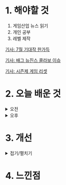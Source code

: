 
# 1. 해야할 것

1. 게임산업 뉴스 읽기 
2. 개인 공부  
3. 레벨 제작

[기사: 7월 기대작 한가득](https://www.gamemeca.com/view.php?gid=1750396)

[기사: 배그 뉴진스 콜라보 이슈](https://www.gameinsight.co.kr/news/articleView.html?idxno=32687)

[기사: 시즌제 게임 리셋](https://www.gameinsight.co.kr/news/articleView.html?idxno=32700)

# 2. 오늘 배운 것

<details>
<summary>오전</summary>

## 오늘의 뉴스
### 7월 기대작
![image](https://github.com/JM94Ent/TIL-WIL/assets/143363550/cec26661-0c78-4dcf-a593-19c196863416)
```
새로운 신작 게임들이 많이 나온다.
새로운 생각과 재미를 엿볼 수 있는 기회랄까
개인적으로는 호연과 젠레스 존제로가 가장 기대가 된다.
```

### 배그 뉴진스 콜라보 이슈
![image](https://github.com/JM94Ent/TIL-WIL/assets/143363550/5439616c-aee7-4d8f-bcf4-4ce1f475860b)
```
뉴진스 멤버를 플레이할 수 있지만
그 캐릭터가 입는 옷에 따라 이미지가 바뀔 수 있다는 것 때문에 골머리를 앓고 있다.
확실히 내가 가지고 있는 옷으로 캐릭터를 꾸밀 수 없다는 점이 아쉽고
이 때문에 이미지에 타격을 받을 수도 있는 아이돌 문제도 좌시할 수 없다.
차라리 이런 캐릭터 콜라보 보다는 춤과 옷같은 상품이 더 자유로울듯?
```

### 시즌제 게임 리셋
![image](https://github.com/JM94Ent/TIL-WIL/assets/143363550/ffde7603-9c10-4b3f-ab9f-02290064a410)
```
로스트아크는 시즌2부터 시작해서 정말 재밌게 즐겼는데 다시 시작할려고 하니까 할 게 너무 많아서
하기가 싫어진다.
이번 로스트아크 리셋은 시즌2처럼 하드 리셋이 아닌 소프트하게 갈 것 같다고하니 기존 유저들에게는 좋지만
새로 시작하는 유저들에게는 그렇게 매력적인 조건이 아닐 것 같다.

차라리 시즌2부터 시작해서 시즌3로 넘어가는 레벨디자인을 한다면 어떨까?
리셋은 필요한만큼 어떻게 두 요소를 잘 취할지 기대가 된다.
```
</details>


<details>
<summary>오후</summary>


</details>




# 3. 개선


<details>
<summary>접기/펼치기</summary>


</details>



# 4. 느낀점



